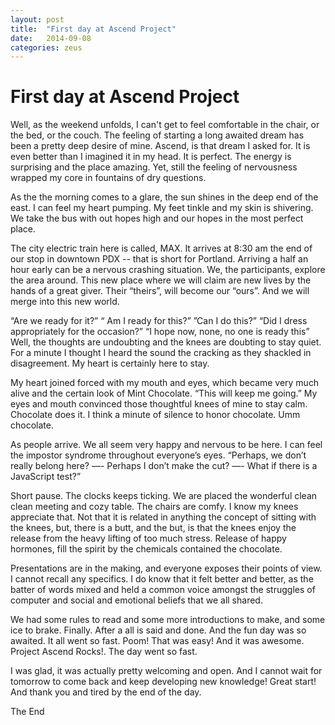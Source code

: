```yaml
---
layout: post
title:  "First day at Ascend Project"
date:   2014-09-08
categories: zeus
---
```



First day at Ascend Project
============

Well, as the weekend unfolds, I can't get to feel comfortable in the chair, or the bed, or the couch. The feeling of starting a long awaited dream has been a pretty deep desire of mine. Ascend, is that dream I asked for. It is even better than I imagined it in my head. It is perfect. The energy is surprising and the place amazing. Yet, still the feeling of nervousness wrapped my core in fountains of dry questions. 

As the the morning comes to a glare, the sun shines in the deep end of the east. I can feel my heart pumping. My feet tinkle and my skin is shivering. We take the bus with out hopes high and our hopes in the most perfect place. 

The city electric train here is called, MAX. It arrives at 8:30 am the end of our stop in downtown PDX -- that is short for Portland. Arriving a half an hour early can be a nervous crashing situation. We, the participants, explore the area around. This new place where we will claim are new lives by the hands of a great giver. Their “theirs”, will become our “ours”.  And we will merge into this new world. 

“Are we ready for it?” “ Am I ready for this?” ”Can I do this?”  “Did I dress appropriately for the occasion?” “I hope now, none, no one is ready this”  Well, the thoughts are undoubting and the knees are doubting to stay quiet. For a minute I thought I heard the sound the cracking as they shackled in disagreement. My heart is certainly here to stay. 

My heart joined forced with my mouth and eyes, which became very much alive and the certain look of Mint Chocolate. “This will keep me going.” My eyes and mouth convinced those thoughtful knees of mine to stay calm. Chocolate does it. I think a minute of silence to honor chocolate. Umm chocolate. 

As people arrive. We all seem very happy and nervous to be here. I can feel the impostor syndrome throughout everyone’s eyes. “Perhaps, we don’t really belong here? —- Perhaps I don’t make the cut? —- What if there is a JavaScript test?”

Short pause. The clocks keeps ticking. We are placed the wonderful clean clean meeting and cozy table. The chairs are comfy. I know my knees appreciate that. Not that it is related in anything the concept of sitting with the knees, but, there is a butt, and the but, is that the knees enjoy the release from the heavy lifting of too much stress. Release of happy hormones, fill the spirit by the chemicals contained the chocolate. 

Presentations are in the making, and everyone exposes their points of view. I cannot recall any specifics. I do know that it felt better and better, as the batter of words mixed and held a common voice amongst the struggles of computer and social and emotional beliefs that we all shared. 

We had some rules to read and some more introductions to make, and some ice to brake. Finally. After a all is said and done. And the fun day was so awaited. It all went so fast. Poom! That was easy! And it was awesome. Project Ascend Rocks!. The day went so fast. 

I was glad, it was actually pretty welcoming and open. And I cannot wait for tomorrow to come back and keep developing new knowledge! Great start! And thank you and tired by the end of the day. 

The End  